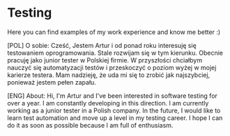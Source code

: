 # Testing
Here you can find examples of my work experience and know me better :) 

[POL]
O sobie:
Cześć, Jestem Artur i od ponad roku interesuję się testowaniem oprogramowania. Stale rozwijam się w tym kierunku. 
Obecnie pracuję jako junior tester w Polskiej firmie. W przyszłości chciałbym nauczyć się automatyzacji testów i przeskoczyć o poziom wyżej w mojej karierze testera. Mam nadzieję, że uda mi się to zrobić jak najszybciej, ponieważ jestem pełen zapału. 

[ENG]
About:
Hi, I'm Artur and I've been interested in software testing for over a year. I am constantly developing in this direction.
I am currently working as a junior tester in a Polish company. In the future, I would like to learn test automation and move up a level in my testing career. I hope I can do it as soon as possible because I am full of enthusiasm.
